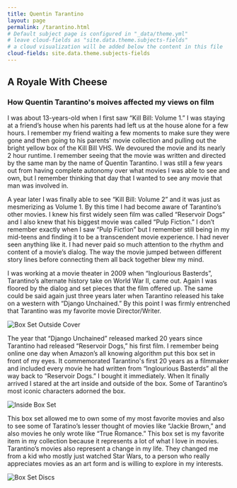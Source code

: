 ```yaml
---
title: Quentin Tarantino
layout: page
permalink: /tarantino.html
# Default subject page is configured in "_data/theme.yml"
# leave cloud-fields as "site.data.theme.subjects-fields"
# a cloud visualization will be added below the content in this file
cloud-fields: site.data.theme.subjects-fields
---
```


## A Royale With Cheese

### How Quentin Tarantino's moives affected my views on film

I was about 13-years-old when I first saw “Kill Bill: Volume 1.” I was staying at a friend’s house when his parents had left us at the house alone for a few hours. I remember my friend waiting a few moments to make sure they were gone and then going to his parents' movie collection and pulling out the bright yellow box of the Kill Bill VHS. We devoured the movie and its nearly 2 hour runtime. I remember seeing that the movie was written and directed by the same man by the name of Quentin Tarantino. I was still a few years out from having complete autonomy over what movies I was able to see and own, but I remember thinking that day that I wanted to see any movie that man was involved in.

A year later I was finally able to see “Kill Bill: Volume 2” and it was just as mesmerizing as Volume 1. By this time I had become aware of Tarantino’s other movies. I knew his first widely seen film was called “Reservoir Dogs” and I also knew that his biggest movie was called “Pulp Fiction.” I don’t remember exactly when I saw “Pulp Fiction” but I remember still being in my mid-teens and finding it to be a transcendent movie experience. I had never seen anything like it. I had never paid so much attention to the rhythm and content of a movie’s dialog. The way the movie jumped between different story lines before connecting them all back together blew my mind.

I was working at a movie theater in 2009 when “Inglourious Basterds”, Tarantino’s alternate history take on World War II, came out. Again I was floored by the dialog and set pieces that the film offered up. The same could be said again just three years later when Tarantino released his take on a western with “Django Unchained.” By this point I was firmly entrenched that Tarantino was my favorite movie Director/Writer.

![Box Set Outside Cover](/movie-collection/objects/tarantinoexhibit1.jpg)

The year that “Django Unchained” released marked 20 years since Tarantino had released “Reservoir Dogs,” his first film. I remember being online one day when Amazon’s all knowing algorithm put this box set in front of my eyes. It commemorated Tarantino's first 20 years as a filmmaker and included every movie he had written from “Inglourious Basterds” all the way back to “Reservoir Dogs.” I bought it immediately. When It finally arrived I stared at the art inside and outside of the box. Some of Tarantino’s most iconic characters adorned the box.

![Inside Box Set](/movie-collection/objects/tarantinoexhibit2.jpg)

This box set allowed me to own some of my most favorite movies and also to see some of Taratino’s lesser thought of movies like “Jackie Brown,” and also movies he only wrote like “True Romance.” This box set is my favorite item in my collection because it represents a lot of what I love in movies. Tarantino’s movies also represent a change in my life. They changed me from a kid who mostly just watched Star Wars, to a person who really appreciates movies as an art form and is willing to explore in my interests.

![Box Set Discs](/movie-collection/objects/tarantinoexhibit3.jpg)